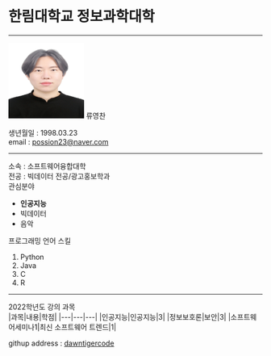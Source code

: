 # 한림대학교 정보과학대학
---
<img src=류영찬(수정).jpg height=150 width=150>
류영찬   

생년월일 : 1998.03.23   
email : possion23@naver.com

---
소속 : 소프트웨어융합대학   
전공 : 빅데이터 전공/광고홍보학과   
관심분야   
* **인공지능**
* 빅데이터
* 음악

프로그래밍 언어 스킬   
1. Python
2. Java
3. C
4. R

---
2022학년도 강의 과목   
|과목|내용|학점|
|---|---|---|
|인공지능|인공지능|3|
|정보보호론|보안|3|
|소프트웨어세미나1|최신 소프트웨어 트렌드|1|

githup address : [dawntigercode][github]

[github]:https://github.com/dawntigercode
